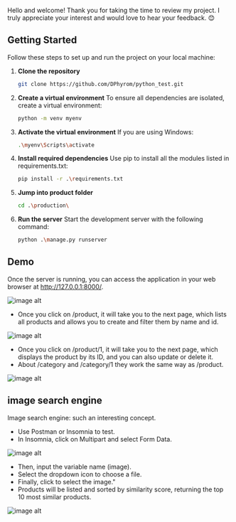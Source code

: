 Hello and welcome! Thank you for taking the time to review my project. I truly appreciate your interest and would love to hear your feedback. 😊

## Getting Started

Follow these steps to set up and run the project on your local machine:

1. **Clone the repository**

   ```bash
   git clone https://github.com/DPhyrom/python_test.git

2. **Create a virtual environment** To ensure all dependencies are isolated, create a virtual environment:

   ```bash
   python -m venv myenv

3. **Activate the virtual environment** If you are using Windows:

   ```bash
   .\myenv\Scripts\activate

4. **Install required dependencies** Use pip to install all the modules listed in requirements.txt:

   ```bash
   pip install -r .\requirements.txt


5. **Jump into product folder**

   ```bash
   cd .\production\

6. **Run the server** Start the development server with the following command:

   ```bash
   python .\manage.py runserver

## Demo
Once the server is running, you can access the application in your web browser at http://127.0.0.1:8000/.

![image alt](https://github.com/DPhyrom/python_test/blob/bf6e43b7be96d3dbc34fef9da9c72d3e59737cde/Screenshot%202025-01-28%20102941.png)

- Once you click on /product, it will take you to the next page, which lists all products and allows you to create and filter them by name and id.

![image alt](https://github.com/DPhyrom/python_test/blob/feb452df2c6cf314ebe8af4ba104e7cfa20e7d4e/Screenshot%202025-01-28%20104555.png)

- Once you click on /product/1, it will take you to the next page, which displays the product by its ID, and you can also update or delete it.
- About /category and /category/1 they work the same way as /product.

![image alt](https://github.com/DPhyrom/python_test/blob/25de69d4ebf15799fc7335f2172da1bfdfb0f0ee/Screenshot%202025-01-28%20104815.png)

## image search engine
Image search engine: such an interesting concept.
- Use Postman or Insomnia to test.
- In Insomnia, click on Multipart and select Form Data.

![image alt](https://github.com/DPhyrom/python_test/blob/a6275b822221d6a49188e6634788eb1941c647cc/Screenshot%202025-01-28%20114619.png)

- Then, input the variable name (image).
- Select the dropdown icon to choose a file.
- Finally, click to select the image."
- Products will be listed and sorted by similarity score, returning the top 10 most similar products.

![image alt](https://github.com/DPhyrom/python_test/blob/588b5e67f2b89b6fb8a20173f9ba4cf7bb9838f7/Screenshot%202025-01-28%20115519.png)

